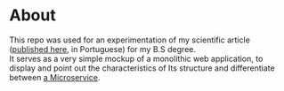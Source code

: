 # About

This repo was used for an experimentation of my scientific article ([published here](https://www.uniara.com.br/arquivos/file/cca/artigos/2016/erick-carvalho-sao-miguel.pdf), in Portuguese) for my B.S degree. <br/> It serves as a very simple mockup of a monolithic web application, to display and point out the characteristics of Its structure and differentiate between [a Microservice](https://github.com/erickz/Microservices).
